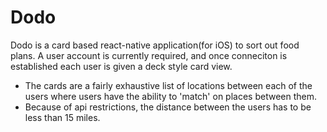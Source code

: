 # Dodo


Dodo is a card based react-native application(for iOS) to sort out food plans. 
A user account is currently required, and once conneciton is established each user is given a deck style card view.
  - The cards are a fairly exhaustive list of locations between each of the users where users have the ability to 'match' on places between them.
  - Because of api restrictions, the distance between the users has to be less than 15 miles.
  
